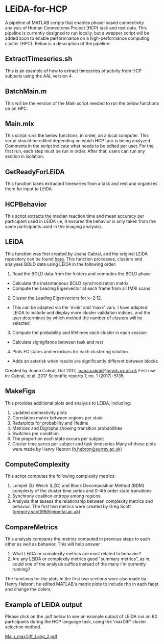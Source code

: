 # LEiDA-for-HCP
A pipeline of MATLAB scripts that enables phase-based connectivity analysis of Human Connectome Project (HCP) task and rest data. This pipeline is currently designed to run locally, but a wrapper script will be added soon to enable performnance on a high-performance computing cluster (HPC). Below is a description of the pipeline:

## ExtractTimeseries.sh ## 
This is an example of how to extract timeseries of actvity from HCP subjects using the AAL version 4. 

## BatchMain.m ## 
This will be the version of the Main script needed to run the below functions on an HPC. 

## Main.mlx ## 
This script runs the below functions, in order, on a local computer. This script should be edited depending on which HCP task is being analyzed. Comments in the script indicate what needs to be edited per user. For the first run, each step must be run in order. After that, users can run any section in isolation. 

## GetReadyForLEiDA ##
This function takes extracted timeseries from a task and rest and organizes them for input to LEiDA. 

## HCPBehavior ## 
This script extracts the median reaction time and mean accuracy per participant used in LEiDA (ie, it ensures the behavior is only taken from the same participants used in the imaging analysis). 

## LEiDA ##
This function was first created by Joana Cabral, and the original LEiDA repository can be found [here](https://github.com/juanitacabral/LEiDA). This function processes, clusters and analyses BOLD data using LEiDA in the following order:
1. Read the BOLD data from the folders and computes the BOLD phase 
- Calculate the instantaneous BOLD synchronization matrix
- Compute the Leading Eigenvector at each frame from all fMRI scans

2. Cluster the Leading Eigenvectors for k=2:12. 
- This can be adapted via the 'mink' and 'maxk' vars. I have adapted LEiDA to include and display more cluster validation indices, and the user determines by which method the number of clusters will be selected. 

3. Compute the probability and lifetimes each cluster in each session
- Calculate signigifance between task and rest

4. Plots FC states and errorbars for each clustering solution
- Adds an asterisk when results are significantly different between blocks

Created by Joana Cabral, Oct 2017, joana.cabral@psych.ox.ac.uk
First use in: Cabral, et al. 2017 Scientific reports 7, no. 1 (2017): 5135.


## MakeFigs ##
This provides additional plots and analysis to LEiDA, including:
1. Updated connectivity plots
2. Correlation matrix between regions per state
3. Radarplots for probability and lifetime
4. Matrices and Digraphs showing transition probabilities
5. Switches per condition
6. The proportion each state occurs per subject
7. Cluster time series per subject and task timeseries
Many of these plots were made by Henry Hebron (h.hebron@surrey.ac.uk)

## ComputeComplexity ##
This script computes the following complexity metrics:
1. Lempel Ziz Welch (LZC) and Block Decomposition Method (BDM) complexty of the cluster time series and 0-4th order state transitions
2. Synchrony coalition entropy among regions.
3. Analysis that assess the relationship between complexity metrics and behavior.
The first two metrics were created by Greg Scott (gregory.scott99@imperial.ac.uk)

## CompareMetrics ##
This analysis compares the metrics computed in previous steps to each other as well as behavior. This will help answer 
1. What LEiDA or complexity metrics are most related to behavior?
2. Are any LEiDA or complexity metrics good "summary metrics", as in, could one of the analysis suffice instead of the many I'm currently running?

The functions for the plots in the first two sections were also made by Henry Hebron; 
he edited MATLAB's matrix plots to include rho in each facet and change the colors. 

## Example of LEiDA output ##
Please click on the .pdf below to see an example output of LEiDA run on 60 participants during the HCP language task, using the 'maxDiff' cluster selection method.  

[Main_maxDiff_Lang_2.pdf](https://github.com/daniellekurtin/LEiDA-for-HCP/files/7960204/Main_maxDiff_Lang_2.pdf)
